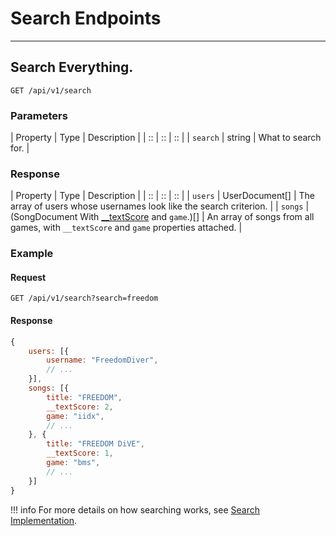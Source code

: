 # Search Endpoints

*****

## Search Everything.

`GET /api/v1/search`

### Parameters

| Property | Type | Description |
| :: | :: | :: |
| `search` | string | What to search for. |

### Response

| Property | Type | Description |
| :: | :: | :: |
| `users` | UserDocument[] | The array of users whose usernames look like the search criterion. |
| `songs` | (SongDocument With [__textScore](../../codebase/implementation-details/search.md) and `game`.)[] | An array of songs from all games, with `__textScore` and `game` properties attached. |

### Example

#### Request
```
GET /api/v1/search?search=freedom
```

#### Response

```js
{
	users: [{
		username: "FreedomDiver",
		// ...
	}],
	songs: [{
		title: "FREEDOM",
		__textScore: 2,
		game: "iidx",
		// ...
	}, {
		title: "FREEDOM DiVE",
		__textScore: 1,
		game: "bms",
		// ...
	}]
}
```

!!! info
	For more details on how searching works, see [Search Implementation](../../codebase/implementation-details/search.md).
